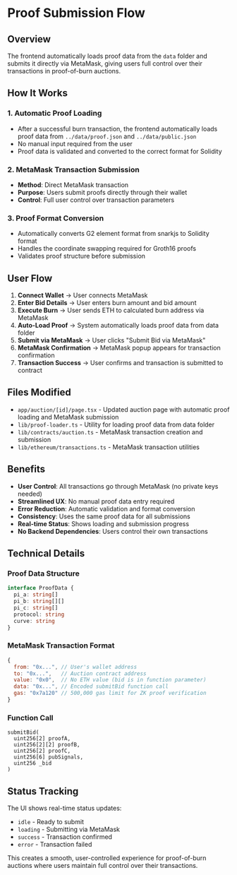 # Proof Submission Flow

## Overview

The frontend automatically loads proof data from the `data` folder and submits it directly via MetaMask, giving users full control over their transactions in proof-of-burn auctions.

## How It Works

### 1. Automatic Proof Loading
- After a successful burn transaction, the frontend automatically loads proof data from `../data/proof.json` and `../data/public.json`
- No manual input required from the user
- Proof data is validated and converted to the correct format for Solidity

### 2. MetaMask Transaction Submission
- **Method**: Direct MetaMask transaction
- **Purpose**: Users submit proofs directly through their wallet
- **Control**: Full user control over transaction parameters

### 3. Proof Format Conversion
- Automatically converts G2 element format from snarkjs to Solidity format
- Handles the coordinate swapping required for Groth16 proofs
- Validates proof structure before submission

## User Flow

1. **Connect Wallet** → User connects MetaMask
2. **Enter Bid Details** → User enters burn amount and bid amount
3. **Execute Burn** → User sends ETH to calculated burn address via MetaMask
4. **Auto-Load Proof** → System automatically loads proof data from data folder
5. **Submit via MetaMask** → User clicks "Submit Bid via MetaMask"
6. **MetaMask Confirmation** → MetaMask popup appears for transaction confirmation
7. **Transaction Success** → User confirms and transaction is submitted to contract

## Files Modified

- `app/auction/[id]/page.tsx` - Updated auction page with automatic proof loading and MetaMask submission
- `lib/proof-loader.ts` - Utility for loading proof data from data folder
- `lib/contracts/auction.ts` - MetaMask transaction creation and submission
- `lib/ethereum/transactions.ts` - MetaMask transaction utilities

## Benefits

- **User Control**: All transactions go through MetaMask (no private keys needed)
- **Streamlined UX**: No manual proof data entry required
- **Error Reduction**: Automatic validation and format conversion
- **Consistency**: Uses the same proof data for all submissions
- **Real-time Status**: Shows loading and submission progress
- **No Backend Dependencies**: Users control their own transactions

## Technical Details

### Proof Data Structure
```typescript
interface ProofData {
  pi_a: string[]
  pi_b: string[][]
  pi_c: string[]
  protocol: string
  curve: string
}
```

### MetaMask Transaction Format
```javascript
{
  from: "0x...", // User's wallet address
  to: "0x...",   // Auction contract address
  value: "0x0",  // No ETH value (bid is in function parameter)
  data: "0x...", // Encoded submitBid function call
  gas: "0x7a120" // 500,000 gas limit for ZK proof verification
}
```

### Function Call
```solidity
submitBid(
  uint256[2] proofA,
  uint256[2][2] proofB, 
  uint256[2] proofC,
  uint256[6] pubSignals,
  uint256 _bid
)
```

## Status Tracking

The UI shows real-time status updates:
- `idle` - Ready to submit
- `loading` - Submitting via MetaMask
- `success` - Transaction confirmed
- `error` - Transaction failed

This creates a smooth, user-controlled experience for proof-of-burn auctions where users maintain full control over their transactions.
